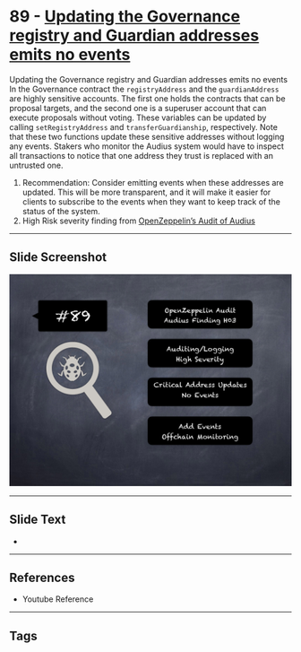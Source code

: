 
# 89 - [Updating the Governance registry and Guardian addresses emits no events](./Updating%20the%20Governance%20registry%20and%20Guardian%20addresses%20emits%20no%20events.md)

Updating the Governance registry and Guardian addresses emits no events In the Governance contract the `registryAddress` and the `guardianAddress` are highly sensitive accounts. The first one holds the contracts that can be proposal targets, and the second one is a superuser account that can execute proposals without voting. These variables can be updated by calling `setRegistryAddress` and `transferGuardianship`, respectively. Note that these two functions update these sensitive addresses without logging any events. Stakers who monitor the Audius system would have to inspect all transactions to notice that one address they trust is replaced with an untrusted one.


1. Recommendation: Consider emitting events when these addresses are updated. This will be more transparent, and it will make it easier for clients to subscribe to the events when they want to keep track of the status of the system.
2. High Risk severity finding from [OpenZeppelin’s Audit of Audius](https://blog.openzeppelin.com/audius-contracts-audit/#high)


___
## Slide Screenshot
![089.png](../../images/7.%20Audit%20Findings%20101/089.png)
___
## Slide Text
- 
___
## References
- Youtube Reference
___
## Tags
